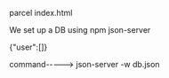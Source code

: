 parcel index.html

We set up a DB using npm json-server

{"user":[]}

command----->  json-server -w db.json